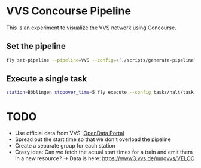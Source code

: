 # VVS Concourse Pipeline

This is an experiment to visualize the VVS network using Concourse.

## Set the pipeline

```sh
fly set-pipeline --pipeline=VVS --config=<(./scripts/generate-pipeline)
```

## Execute a single task

```sh
station=Böblingen stopover_time=5 fly execute --config tasks/halt/task.yml --input pipeline=.
```

# TODO
* Use official data from VVS' [OpenData Portal](https://openvvs.de/organization/vvs)
* Spread out the start time so that we don't overload the pipeline
* Create a separate group for each station
* Crazy idea: Can we fetch the actual start times for a train and emit them in a new resource?
  -> Data is here: https://www3.vvs.de/mngvvs/VELOC
